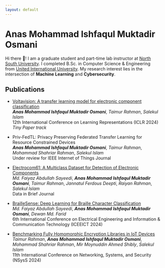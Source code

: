 ```yaml
---
layout: default
---
```


# Anas Mohammad Ishfaqul Muktadir Osmani

Hi there 👋! I am a graduate student and part-time lab instructor at [North South University](https://www.northsouth.edu). I completed B.Sc. in Computer Science & Engineering from [United International University](https://www.uiu.ac.bd/). My research interest lies in the intersection of **Machine Learning** and **Cybersecurity**.

## Publications
- [Voltavision: A transfer learning model for electronic component classification](https://openreview.net/pdf?id=JHTqFvmVYz)\
_**Anas Mohammad Ishfaqul Muktadir Osmani**_, _Taimur Rahman_, _Salekul Islam_\
12th International Conference on Learning Representations (ICLR 2024) _Tiny Paper track_

- Priv-FedTL: Privacy Preserving Federated Transfer Learning for Resource Constrained Devices\
_**Anas Mohammad Ishfaqul Muktadir Osmani**_, _Taimur Rahman_, _Mohammad Shahriar Rahman_, _Salekul Islam_\
Under review for IEEE Internet of Things Journal

- [Electrocom61: A Multiclass Dataset for Detection of Electronic Components](https://www.sciencedirect.com/science/article/pii/S2352340925000630)\
_Md. Faiyaz Abdullah Sayeedi_, _**Anas Mohammad Ishfaqul Muktadir Osmani**_, _Taimur Rahman_, _Jannatul Ferdous Deepti_, _Raiyan Rahman_, _Salekul Islam_\
Data in Brief Journal

- [BrailleSense: Deep Learning for Braille Character Classification](https://ieeexplore.ieee.org/document/10534500)\
_Md. Faiyaz Abdullah Sayeedi_, _**Anas Mohammad Ishfaqul Muktadir Osmani**_, _Dewan Md. Farid_\
6th International Conference on Electrical Engineering and Information & Communication Technology (ICEEICT 2024)

- [Benchmarking Fully Homomorphic Encryption Libraries in IoT Devices](https://doi.org/10.1145/3704522.3704546)\
_Taimur Rahman_,  _**Anas Mohammad Ishfaqul Muktadir Osmani**_, _Mohammad Shahriar Rahman_, _Mir Moynuddin Ahmed Shibly_, _Salekul Islam_\
11th International Conference on Networking, Systems, and Security (NSysS 2024)

<!-- Text can be **bold**, _italic_, or ~~strikethrough~~.

[Link to another page](./another-page.html).

There should be whitespace between paragraphs.

There should be whitespace between paragraphs. We recommend including a README, or a file with information about your project.

# Header 1

This is a normal paragraph following a header. GitHub is a code hosting platform for version control and collaboration. It lets you and others work together on projects from anywhere.

## Header 2

> This is a blockquote following a header.
>
> When something is important enough, you do it even if the odds are not in your favor.

### Header 3

```js
// Javascript code with syntax highlighting.
var fun = function lang(l) {
  dateformat.i18n = require('./lang/' + l)
  return true;
}
```

```ruby
# Ruby code with syntax highlighting
GitHubPages::Dependencies.gems.each do |gem, version|
  s.add_dependency(gem, "= #{version}")
end
```

#### Header 4

*   This is an unordered list following a header.
*   This is an unordered list following a header.
*   This is an unordered list following a header.

##### Header 5

1.  This is an ordered list following a header.
2.  This is an ordered list following a header.
3.  This is an ordered list following a header.

###### Header 6

| head1        | head two          | three |
|:-------------|:------------------|:------|
| ok           | good swedish fish | nice  |
| out of stock | good and plenty   | nice  |
| ok           | good `oreos`      | hmm   |
| ok           | good `zoute` drop | yumm  |

### There's a horizontal rule below this.

* * *

### Here is an unordered list:

*   Item foo
*   Item bar
*   Item baz
*   Item zip

### And an ordered list:

1.  Item one
1.  Item two
1.  Item three
1.  Item four

### And a nested list:

- level 1 item
  - level 2 item
  - level 2 item
    - level 3 item
    - level 3 item
- level 1 item
  - level 2 item
  - level 2 item
  - level 2 item
- level 1 item
  - level 2 item
  - level 2 item
- level 1 item

### Small image

![Octocat](https://github.githubassets.com/images/icons/emoji/octocat.png)

### Large image

![Branching](https://guides.github.com/activities/hello-world/branching.png)


### Definition lists can be used with HTML syntax.

<dl>
<dt>Name</dt>
<dd>Godzilla</dd>
<dt>Born</dt>
<dd>1952</dd>
<dt>Birthplace</dt>
<dd>Japan</dd>
<dt>Color</dt>
<dd>Green</dd>
</dl>

```
Long, single-line code blocks should not wrap. They should horizontally scroll if they are too long. This line should be long enough to demonstrate this.
```

```
The final element.
``` -->
